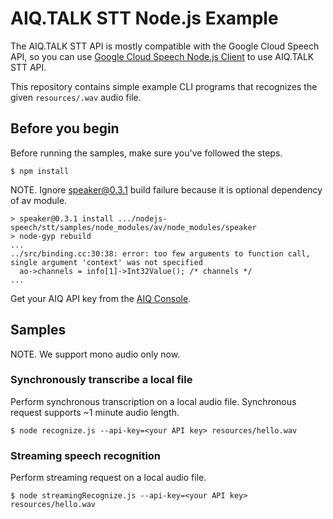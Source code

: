 # AIQ.TALK STT Node.js Example

The AIQ.TALK STT API is mostly compatible with the Google Cloud Speech API,
so you can use
[Google Cloud Speech Node.js Client](https://github.com/googleapis/nodejs-speech)
to use AIQ.TALK STT API.

This repository contains simple example CLI programs that recognizes the given
`resources/.wav` audio file.

## Before you begin

Before running the samples, make sure you've followed the steps.

```shell
$ npm install
```

NOTE. Ignore speaker@0.3.1 build failure because it is optional dependency
of av module.

```shell
> speaker@0.3.1 install .../nodejs-speech/stt/samples/node_modules/av/node_modules/speaker
> node-gyp rebuild
...
../src/binding.cc:30:38: error: too few arguments to function call, single argument 'context' was not specified
  ao->channels = info[1]->Int32Value(); /* channels */
...
```

Get your AIQ API key from the
[AIQ Console](https://aiq.skelterlabs.com/console).

## Samples

NOTE. We support mono audio only now.

### Synchronously transcribe a local file

Perform synchronous transcription on a local audio file.
Synchronous request supports ~1 minute audio length.

```shell
$ node recognize.js --api-key=<your API key> resources/hello.wav
```

### Streaming speech recognition

Perform streaming request on a local audio file.

```shell
$ node streamingRecognize.js --api-key=<your API key> resources/hello.wav
```